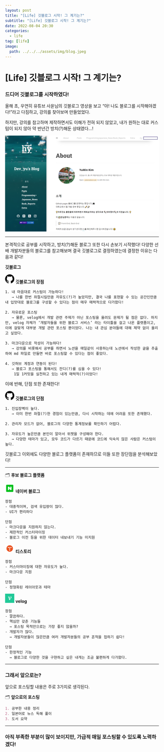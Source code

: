 ```yaml
---
layout: post
title: "[Life] 깃블로그 시작! 그 계기는?"
subtitle: "[Life] 깃블로그 시작! 그 계기는?"
date: 2022-08-04 20:30
categories:
  - life
tag: [life]
image:
  path: ../../../assets/img/blog.jpeg
---
```


# [Life] 깃블로그 시작! 그 계기는?

### 드디어 깃블로그를 시작하였다!

올해 초, 우연히 유튜브 사윤님의 깃블로그 영상을 보고 “아! 나도 블로그를 시작해야겠다!”라고 다짐하고, 강의를 찾아보며 만들었었다.

하지만, 강의를 참고하며 제작하면서도 이해가 전혀 되지 않았고, 내가 원하는 대로 커스텀이 되지 않아 약 반년간 방치(?)해둔 상태였다…!

![before_blog.png](../../assets/img/life/before_blog.png)

---

본격적으로 공부를 시작하고, 방치(?)해둔 블로그 또한 다시 손보기 시작했다! 다양한 선배 개발자분들의 블로그를 참고해보며 결국 깃블로그로 결정하였는데 결정한 이유는 다음과 같다!

**깃블로그**

<img src="../../assets/img/githublogo.png" alt="github_logo" width="30px" /> **깃블로그의 장점**

```
1. 내 마음대로 커스텀이 가능하다!
   → 나를 한번 좌절시킬만큼 자유도(?)가 높았지만, 결국 나를 표현할 수 있는 공간인만큼 내 입맛대로 블로그를 구성할 수 있다는 점이 매우 매력적으로 다가왔다!

2. 자유로운 포스팅
   → 물론, velog에서 개발 관련 주제가 아닌 포스팅을 올려도 문제가 될 점은 없다. 하지만, velog 자체가 ‘개발자들을 위한 블로그 서비스’ 라는 타이틀을 걸고 나온 플랫폼이고, 이에 걸맞게 대부분 개발 관련 포스팅 뿐이었다. 나는 내 관심 분야들에 대해 제약 없이 올리고 싶었다.

3. 마크다운으로 작성이 가능하다!
   → 강의를 비롯해서 공부를 하면서 노션을 매일같이 사용하는데 노션에서 작성한 글을 추출하여 md 파일로 만들면 바로 포스팅할 수 있다는 점이 좋았다.

4. 깃허브 계정과 연동이 된다!
   → 블로그 포스팅을 통해서도 잔디(?)를 심을 수 있다!
    1일 1커밋을 실천하고 있는 내게 매력적(?)이었다!
```

이에 반해, 단점 또한 존재한다!

<img src="../../assets/img/githublogo.png" alt="github_logo" width="30px" /> **깃블로그의 단점**

```
1. 진입장벽이 높다.
   → 이미 한번 좌절(?)한 경험이 있는만큼, 다시 시작하는 데에 어려움 또한 존재했다.

2. 관리자 모드가 없어, 블로그의 다양한 통계정보를 확인하기 어렵다.

3. 자유도가 높은만큼 본인이 알아서 위젯을 구성해야 한다.
   → 다양한 테마가 있고, 모두 코드가 다르기 때문에 코드에 익숙치 않은 사람은 커스텀이 높다.
```

깃블로그 이외에도 다양한 블로그 플랫폼이 존재하므로 이들 또한 장단점을 분석해보았다!

---

🗂️ **후보 블로그 플랫폼**

<img src="../../assets/img/life/naverlogo.png" alt="naver_logo" width="30px" /> **네이버 블로그**

```
장점
- 대중적이며, 검색 유입량이 많다.
- UI가 편리하다

단점
- 마크다운을 지원하지 않는다.
- 제한적인 커스터마이징
- 블로그 이전 등을 위한 데이터 내보내기 기능 미지원
```

<img src="../../assets/img/life/tistorylogo.png" alt="tistory_logo" width="30px" /> **티스토리**

```
장점
- 커스터마이징에 대한 자유도가 높다.
- 마크다운 지원

단점
- 정형화된 레이아웃과 테마
```

<img src="../../assets/img/life/veloglogo.png" alt="velog_logo" width="30px" /> **velog**

```
장점
- 깔끔하다.
- 핵심만 갖춘 기능들
  → 포스팅 목적만으로는 가장 좋지 않을까?
- 개발자가 많다.
  → 개발자분들이 많은만큼 여러 개발자분들의 공부 흔적을 접하기 쉽다!

단점
- 한정적인 기능
  → 블로그로 다양한 것을 구현하고 싶은 내게는 조금 불편하게 다가왔다.
```

---

### 그래서 앞으로는?

앞으로 포스팅할 내용은 주로 3가지로 생각된다.

🗂️ **앞으로의 포스팅**

```md
1. 공부한 내용 정리
2. 일본어로 뉴스 독해 풀이
3. 도서 요약
```

---

### **아직 부족한 부분이 많이 보이지만, 가급적 매일 포스팅할 수 있도록 노력하겠다!**

